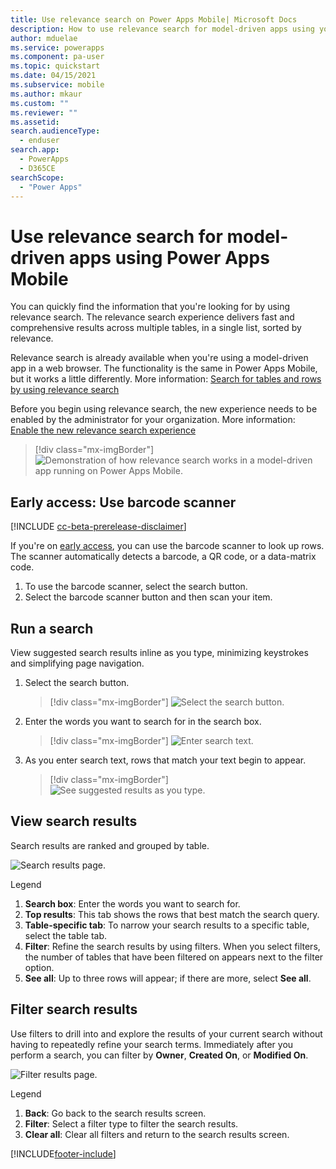```yaml
---
title: Use relevance search on Power Apps Mobile| Microsoft Docs
description: How to use relevance search for model-driven apps using your mobile app.
author: mduelae
ms.service: powerapps
ms.component: pa-user
ms.topic: quickstart
ms.date: 04/15/2021
ms.subservice: mobile
ms.author: mkaur
ms.custom: ""
ms.reviewer: ""
ms.assetid: 
search.audienceType: 
  - enduser
search.app: 
  - PowerApps
  - D365CE
searchScope:
  - "Power Apps"
---
```


# Use relevance search for model-driven apps using Power Apps Mobile 


You can quickly find the information that you're looking for by using relevance search. The relevance search experience delivers fast and comprehensive results across multiple tables, in a single list, sorted by relevance.

Relevance search is already available when you're using a model-driven app in a web browser. The functionality is the same in Power Apps Mobile, but it works a little differently. More information: [Search for tables and rows by using relevance search](../user/relevance-search.md)

Before you begin using relevance search, the new experience needs to be enabled by the administrator for your organization. More information: [Enable the new relevance search experience](/power-platform/admin/configure-relevance-search-organization#enable-the-new-relevance-search-experience)<!--note from editor: Edit to alt text suggested. This isn't really a "diagram," which is a line drawing such as a conceptual illustration.-->

  > [!div class="mx-imgBorder"]
  > ![Demonstration of how relevance search works in a model-driven app running on Power Apps Mobile.](media/powerapps-mobile-rel-search.gif "Demonstration of how relevance search works in a model-driven app running on Power Apps Mobile")


## Early access: Use barcode scanner

 [!INCLUDE [cc-beta-prerelease-disclaimer](../includes/cc-beta-prerelease-disclaimer.md)]
 
 If you're on [early access](/power-platform/admin/opt-in-early-access-updates), you can use the barcode scanner to look up rows. The scanner automatically detects a barcode, a QR code, or a data-matrix code.
 
 1. To use the barcode scanner, select the search button.
 2. Select the barcode scanner button and then scan your item.
 

## Run a search

View suggested search results inline as you type, minimizing keystrokes and simplifying page navigation.

1. Select the search button. 

   > [!div class="mx-imgBorder"]
   > ![Select the search button.](media/search-on-mobile-1.png "Select the search button") 
  
2. Enter the words you want to search for in the search box.  

   > [!div class="mx-imgBorder"]
   > ![Enter search text.](media/search-on-mobile-2.png "Enter search text") 
  
3. As you enter search text, rows that match your text begin to appear.

   > [!div class="mx-imgBorder"]
   > ![See suggested results as you type.](media/suggested-results.png "See suggested results as you type")

## View search results

Search results are ranked and grouped by table.

![Search results page.](media/search-results-page.png "Search results page") 
  
  Legend
  
  1. **Search box**: Enter the words you want to search for.
  2. **Top results**: This tab shows the rows that best match the search query. 
  3. **Table-specific tab**: To narrow your search results to a specific table, select the table tab.
  4. **Filter**: Refine the search results by using filters. When you select filters, the number of tables that have been filtered on appears next to the filter option.
  5. **See all**: Up to three rows will appear; if there are more, select **See all**.
  
## Filter search results
  
Use filters to drill into and explore the results of your current search without having to repeatedly refine your search terms. Immediately after you perform a search, you can filter by **Owner**, **Created On**, or **Modified On**.

![Filter results page.](media/filter-results-page.png "Filter results page") 
  
  Legend
  
  1. **Back**: Go back to the search results screen.
  2. **Filter**: Select a filter type to filter the search results.
  3. **Clear all**: Clear all filters and return to the search results screen.


[!INCLUDE[footer-include](../includes/footer-banner.md)]

